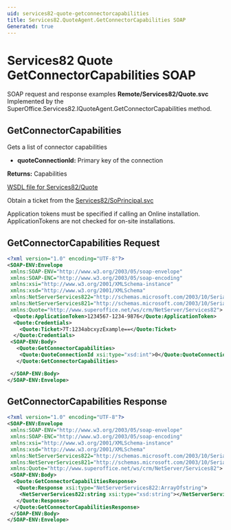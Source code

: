 ```yaml
---
uid: services82-quote-getconnectorcapabilities
title: Services82.QuoteAgent.GetConnectorCapabilities SOAP
Generated: true
---
```


# Services82 Quote GetConnectorCapabilities SOAP

SOAP request and response examples **Remote/Services82/Quote.svc**
Implemented by the <see cref="M:SuperOffice.Services82.IQuoteAgent.GetConnectorCapabilities">SuperOffice.Services82.IQuoteAgent.GetConnectorCapabilities</see> method.

## GetConnectorCapabilities

Gets a list of connector capabilities

* **quoteConnectionId:** Primary key of the connection

**Returns:** Capabilities


[WSDL file for Services82/Quote](../Services82-Quote.md)

Obtain a ticket from the [Services82/SoPrincipal.svc](../SoPrincipal/index.md)

Application tokens must be specified if calling an Online installation. ApplicationTokens are not checked for on-site installations.

## GetConnectorCapabilities Request

```xml
<?xml version="1.0" encoding="UTF-8"?>
<SOAP-ENV:Envelope
 xmlns:SOAP-ENV="http://www.w3.org/2003/05/soap-envelope"
 xmlns:SOAP-ENC="http://www.w3.org/2003/05/soap-encoding"
 xmlns:xsi="http://www.w3.org/2001/XMLSchema-instance"
 xmlns:xsd="http://www.w3.org/2001/XMLSchema"
 xmlns:NetServerServices822="http://schemas.microsoft.com/2003/10/Serialization/Arrays"
 xmlns:NetServerServices821="http://schemas.microsoft.com/2003/10/Serialization/"
 xmlns:Quote="http://www.superoffice.net/ws/crm/NetServer/Services82">
  <Quote:ApplicationToken>1234567-1234-9876</Quote:ApplicationToken>
  <Quote:Credentials>
    <Quote:Ticket>7T:1234abcxyzExample==</Quote:Ticket>
  </Quote:Credentials>
 <SOAP-ENV:Body>
   <Quote:GetConnectorCapabilities>
    <Quote:QuoteConnectionId xsi:type="xsd:int">0</Quote:QuoteConnectionId>
   </Quote:GetConnectorCapabilities>

 </SOAP-ENV:Body>
</SOAP-ENV:Envelope>

```


## GetConnectorCapabilities Response

```xml
<?xml version="1.0" encoding="UTF-8"?>
<SOAP-ENV:Envelope
 xmlns:SOAP-ENV="http://www.w3.org/2003/05/soap-envelope"
 xmlns:SOAP-ENC="http://www.w3.org/2003/05/soap-encoding"
 xmlns:xsi="http://www.w3.org/2001/XMLSchema-instance"
 xmlns:xsd="http://www.w3.org/2001/XMLSchema"
 xmlns:NetServerServices822="http://schemas.microsoft.com/2003/10/Serialization/Arrays"
 xmlns:NetServerServices821="http://schemas.microsoft.com/2003/10/Serialization/"
 xmlns:Quote="http://www.superoffice.net/ws/crm/NetServer/Services82">
 <SOAP-ENV:Body>
  <Quote:GetConnectorCapabilitiesResponse>
   <Quote:Response xsi:type="NetServerServices822:ArrayOfstring">
    <NetServerServices822:string xsi:type="xsd:string"></NetServerServices822:string>
   </Quote:Response>
  </Quote:GetConnectorCapabilitiesResponse>
 </SOAP-ENV:Body>
</SOAP-ENV:Envelope>

```

